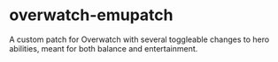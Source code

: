 # overwatch-emupatch
A custom patch for Overwatch with several toggleable changes to hero abilities, meant for both balance and entertainment.
